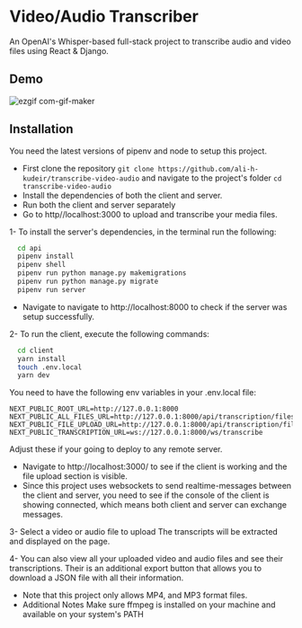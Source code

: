 
# Video/Audio Transcriber

An OpenAI's Whisper-based full-stack project to transcribe audio and video files using React & Django.


## Demo
![ezgif com-gif-maker](https://user-images.githubusercontent.com/119813438/213866880-486c1f85-c139-4c56-8dc8-98a0398ec674.gif)


## Installation

You need the latest versions of pipenv and node to setup this project.

- First clone the repository `git clone https://github.com/ali-h-kudeir/transcribe-video-audio` and navigate to the project's folder
`cd transcribe-video-audio`
- Install the dependencies of both the client and server.
- Run both the client and server separately
- Go to http//localhost:3000 to upload and transcribe your media files.


1- To install the server's dependencies, in the terminal run the following:

```bash
  cd api
  pipenv install
  pipenv shell 
  pipenv run python manage.py makemigrations
  pipenv run python manage.py migrate
  pipenv run server
```
- Navigate to navigate to http://localhost:8000 to check if the server was setup successfully.

2- To run the client, execute the following commands:

```bash
  cd client
  yarn install
  touch .env.local
  yarn dev
```

You need to have the following env variables in your .env.local file:
```
NEXT_PUBLIC_ROOT_URL=http://127.0.0.1:8000
NEXT_PUBLIC_ALL_FILES_URL=http://127.0.0.1:8000/api/transcription/files/
NEXT_PUBLIC_FILE_UPLOAD_URL=http://127.0.0.1:8000/api/transcription/files/
NEXT_PUBLIC_TRANSCRIPTION_URL=ws://127.0.0.1:8000/ws/transcribe
```

Adjust these if your going to deploy to any remote server.

- Navigate to http://localhost:3000/ to see if the client is working and the file upload section is visible.
- Since this project uses websockets to send realtime-messages between the client and server, you need to see if the console of the client is showing connected, which means both client and server can exchange messages.


3- Select a video or audio file to upload The transcripts will be extracted and displayed on the page.

4- You can also view all your uploaded video and audio files and see their transcriptions. Their is an additional export button that allows you to download a JSON file with all their information.

- Note that this project only allows MP4, and MP3 format files. 
- Additional Notes Make sure ffmpeg is installed on your machine and available on your system's PATH
